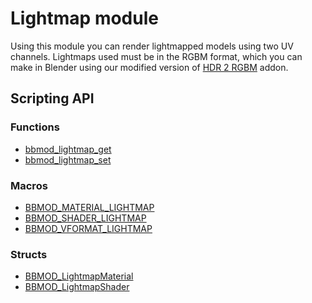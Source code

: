 # Lightmap module
Using this module you can render lightmapped models using two UV channels.
Lightmaps used must be in the RGBM format, which you can make in Blender using
our modified version of [HDR 2 RGBM](https://github.com/blueburncz/hdr-2-rgbm)
addon.

## Scripting API
### Functions
* [bbmod_lightmap_get](./bbmod_lightmap_get.html)
* [bbmod_lightmap_set](./bbmod_lightmap_set.html)

### Macros
* [BBMOD_MATERIAL_LIGHTMAP](./BBMOD_MATERIAL_LIGHTMAP.html)
* [BBMOD_SHADER_LIGHTMAP](./BBMOD_SHADER_LIGHTMAP.html)
* [BBMOD_VFORMAT_LIGHTMAP](./BBMOD_VFORMAT_LIGHTMAP.html)

### Structs
* [BBMOD_LightmapMaterial](./BBMOD_LightmapMaterial.html)
* [BBMOD_LightmapShader](./BBMOD_LightmapShader.html)
